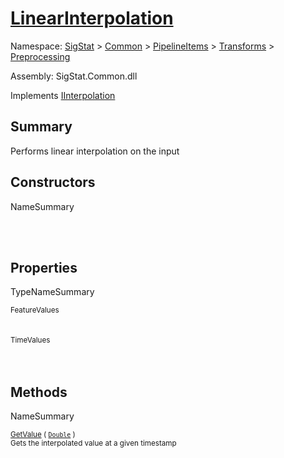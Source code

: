 # [LinearInterpolation](./LinearInterpolation.md)

Namespace: [SigStat]() > [Common](./../../../README.md) > [PipelineItems]() > [Transforms]() > [Preprocessing](./README.md)

Assembly: SigStat.Common.dll

Implements [IInterpolation](./IInterpolation.md)

## Summary
Performs linear interpolation on the input

## Constructors

NameSummary

<sub></sub><br><sub></sub><br>


## Properties

TypeNameSummary

<sub>FeatureValues</sub><br><sub></sub><br><br>
<sub>TimeValues</sub><br><sub></sub><br><br>


## Methods

NameSummary

<sub>[GetValue](./Methods/LinearInterpolation-100663765.md) ( [`Double`](https://docs.microsoft.com/en-us/dotnet/api/System.Double) )</sub><br><sub>Gets the interpolated value at a given timestamp</sub><br>


